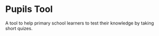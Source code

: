 # Pupils Tool
A tool to help primary school learners to test their knowledge by taking short quizes.